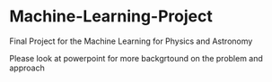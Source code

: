 # Machine-Learning-Project
Final Project for the Machine Learning for Physics and Astronomy 

Please look at powerpoint for more backgrtound on the problem and approach
